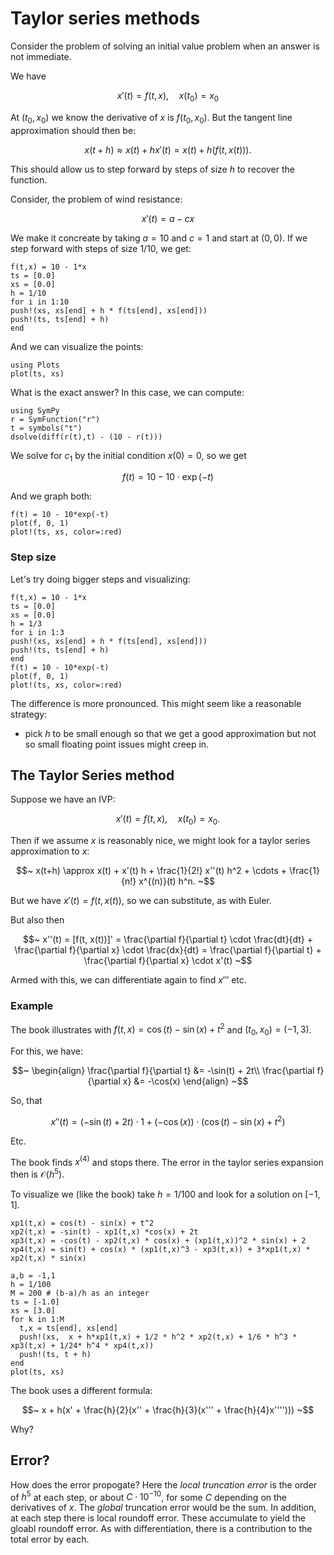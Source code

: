 # Taylor series methods

Consider the problem of solving an initial value problem when an answer is not immediate.

We have

$$~
x'(t) = f(t,x), \quad x(t_0) = x_0
~$$

At $(t_0, x_0)$ we know the derivative of $x$ is $f(t_0, x_0)$. But the tangent line approximation should then be:

$$~
x(t + h) \approx x(t) + h x'(t) = x(t) + h(f(t, x(t))).
~$$

This should allow us to step forward by steps of size $h$ to recover the function.

Consider, the problem of wind resistance:

$$~
x'(t) = a - cx
~$$

We make it concreate by taking $a=10$ and $c=1$ and start at $(0,0)$. If we step forward with steps of size $1/10$, we get:

```
f(t,x) = 10 - 1*x
ts = [0.0]
xs = [0.0]
h = 1/10
for i in 1:10
push!(xs, xs[end] + h * f(ts[end], xs[end]))
push!(ts, ts[end] + h)
end
```

And we can visualize the points:

```
using Plots
plot(ts, xs)
```

What is the exact answer? In this case, we can compute:

```
using SymPy
r = SymFunction("r")
t = symbols("t")
dsolve(diff(r(t),t) - (10 - r(t)))
```

We solve for $c_1$ by the initial condition $x(0) = 0$, so we get

$$~
f(t) = 10 - 10 \cdot \exp(-t)
~$$

And we graph both:

```
f(t) = 10 - 10*exp(-t)
plot(f, 0, 1)
plot!(ts, xs, color=:red)
```

### Step size

Let's try doing bigger steps and visualizing:

```
f(t,x) = 10 - 1*x
ts = [0.0]
xs = [0.0]
h = 1/3
for i in 1:3
push!(xs, xs[end] + h * f(ts[end], xs[end]))
push!(ts, ts[end] + h)
end
f(t) = 10 - 10*exp(-t)
plot(f, 0, 1)
plot!(ts, xs, color=:red)
```

The difference is more pronounced. This might seem like a reasonable strategy:

* pick $h$ to be small enough so that we get a good approximation but not so small floating point issues might creep in.


## The Taylor Series method

Suppose we have an IVP:

$$~
x'(t) = f(t,x), \quad x(t_0) = x_0.
~$$

Then if we assume $x$ is reasonably nice, we might look for a taylor series approximation to $x$:

$$~
x(t+h) \approx x(t) + x'(t) h + \frac{1}{2!} x''(t) h^2 + \cdots + \frac{1}{n!} x^{(n)}(t) h^n.
~$$

But we have $x'(t) = f(t, x(t))$, so we can substitute, as with Euler.

But also then

$$~
x''(t) = [f(t, x(t))]' = \frac{\partial f}{\partial t} \cdot \frac{dt}{dt} + \frac{\partial f}{\partial x} \cdot \frac{dx}{dt} =
\frac{\partial f}{\partial t} + \frac{\partial f}{\partial x} \cdot x'(t)
~$$

Armed with this, we can differentiate again to find $x'''$ etc.

### Example

The book illustrates with $f(t,x) = \cos(t) - \sin(x) + t^2$ and $(t_0, x_0) = (-1,3)$.

For this, we have:

$$~
\begin{align}
\frac{\partial f}{\partial t} &= -\sin(t) + 2t\\
\frac{\partial f}{\partial x} &= -\cos(x)
\end{align}
~$$

So, that

$$~
x''(t) = (-\sin(t) + 2t) \cdot 1 + (-\cos(x))\cdot (\cos(t) - \sin(x) + t^2)
~$$

Etc.

The book finds $x^{(4)}$ and stops there. The error in the taylor series expansion then is $\mathcal{O}(h^5)$.


To visualize we (like the book) take $h=1/100$ and look for a solution on $[-1,1]$.

```
xp1(t,x) = cos(t) - sin(x) + t^2
xp2(t,x) = -sin(t) - xp1(t,x) *cos(x) + 2t
xp3(t,x) = -cos(t) - xp2(t,x) * cos(x) + (xp1(t,x))^2 * sin(x) + 2
xp4(t,x) = sin(t) + cos(x) * (xp1(t,x)^3 - xp3(t,x)) + 3*xp1(t,x) * xp2(t,x) * sin(x)

a,b = -1,1
h = 1/100
M = 200 # (b-a)/h as an integer
ts = [-1.0]
xs = [3.0]
for k in 1:M
  t,x = ts[end], xs[end]
  push!(xs,  x + h*xp1(t,x) + 1/2 * h^2 * xp2(t,x) + 1/6 * h^3 * xp3(t,x) + 1/24* h^4 * xp4(t,x))
  push!(ts, t + h)
end
plot(ts, xs)
```


The book uses a different formula:

$$~
x + h(x' + \frac{h}{2}(x'' + \frac{h}{3}(x''' + \frac{h}{4}x'''')))
~$$

Why?


## Error?

How does the error propogate? Here the *local truncation error* is the order of $h^5$ at each step, or about $C \cdot 10^{-10}$, for some $C$ depending on the derivatives of $x$. The *global* truncation error would be the sum. In addition, at each step there is local roundoff error. These accumulate to yield the gloabl roundoff error. As with differentiation, there is a contribution to the total error by each.


